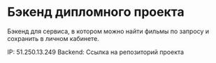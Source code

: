 # Бэкенд дипломного проекта 
Бэкенд для сервиса, в котором можно найти фильмы по запросу и сохранить в личном кабинете.

IP: 51.250.13.249
Backend: 
Ссылка на репозиторий проекта

